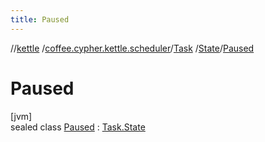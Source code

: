```yaml
---
title: Paused
---
```

//[kettle](../../../../../index.html)
/[coffee.cypher.kettle.scheduler](../../../index.html)/[Task](../../index.html)
/[State](../index.html)/[Paused](index.html)

# Paused

[jvm]\
sealed class [Paused](index.html) : [Task.State](../index.html)


